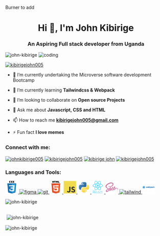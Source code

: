 Burner to add 

<h1 align="center">Hi 👋, I'm John Kibirige</h1>
<h3 align="center">An Aspiring Full stack developer from Uganda</h3>
<img src="https://cdn.dribbble.com/users/1059583/screenshots/4171367/coding-freak.gif" align="right" alt="coding" width="400" >

<p align="left"> <img src="https://komarev.com/ghpvc/?username=john-kibirige&label=Profile%20views&color=0e75b6&style=flat" alt="john-kibirige" /> </p>

<p align="left"> <a href="https://twitter.com/kibirigejohn005" target="blank"><img src="https://img.shields.io/twitter/follow/kibirigejohn005?logo=twitter&style=for-the-badge" alt="kibirigejohn005" /></a> </p>

- 🔭 I’m currently undertaking the Microverse software development Bootcamp 

- 🌱 I’m currently learning **Tailwindcss & Webpack**

- 👯 I’m looking to collaborate on **Open source Projects**

- 💬 Ask me about **Javascript, CSS and HTML**

- 📫 How to reach me **kibirigejohn005@gmail.com**

- ⚡ Fun fact **I love memes**

<h3 align="left">Connect with me:</h3>
<p align="left">
<a href="https://dev.to/johnkibirige005" target="blank"><img align="center" src="https://raw.githubusercontent.com/rahuldkjain/github-profile-readme-generator/master/src/images/icons/Social/devto.svg" alt="johnkibirige005" height="30" width="40" /></a>
<a href="https://twitter.com/kibirigejohn005" target="blank"><img align="center" src="https://raw.githubusercontent.com/rahuldkjain/github-profile-readme-generator/master/src/images/icons/Social/twitter.svg" alt="kibirigejohn005" height="30" width="40" /></a>
<a href="https://linkedin.com/in/kibirige john" target="blank"><img align="center" src="https://raw.githubusercontent.com/rahuldkjain/github-profile-readme-generator/master/src/images/icons/Social/linked-in-alt.svg" alt="kibirige john" height="30" width="40" /></a>
<a href="https://www.hackerrank.com/kibirigejohn005" target="blank"><img align="center" src="https://raw.githubusercontent.com/rahuldkjain/github-profile-readme-generator/master/src/images/icons/Social/hackerrank.svg" alt="kibirigejohn005" height="30" width="40" /></a>
</p>

<h3 align="left">Languages and Tools:</h3>
<p align="left"> <a href="https://www.w3schools.com/css/" target="_blank" rel="noreferrer"> <img src="https://raw.githubusercontent.com/devicons/devicon/master/icons/css3/css3-original-wordmark.svg" alt="css3" width="40" height="40"/> </a> <a href="https://www.figma.com/" target="_blank" rel="noreferrer"> <img src="https://www.vectorlogo.zone/logos/figma/figma-icon.svg" alt="figma" width="40" height="40"/> </a> <a href="https://git-scm.com/" target="_blank" rel="noreferrer"> <img src="https://www.vectorlogo.zone/logos/git-scm/git-scm-icon.svg" alt="git" width="40" height="40"/> </a> <a href="https://www.w3.org/html/" target="_blank" rel="noreferrer"> <img src="https://raw.githubusercontent.com/devicons/devicon/master/icons/html5/html5-original-wordmark.svg" alt="html5" width="40" height="40"/> </a> <a href="https://developer.mozilla.org/en-US/docs/Web/JavaScript" target="_blank" rel="noreferrer"> <img src="https://raw.githubusercontent.com/devicons/devicon/master/icons/javascript/javascript-original.svg" alt="javascript" width="40" height="40"/> </a> <a href="https://www.python.org" target="_blank" rel="noreferrer"> <img src="https://raw.githubusercontent.com/devicons/devicon/master/icons/python/python-original.svg" alt="python" width="40" height="40"/> </a> <a href="https://reactjs.org/" target="_blank" rel="noreferrer"> <img src="https://raw.githubusercontent.com/devicons/devicon/master/icons/react/react-original-wordmark.svg" alt="react" width="40" height="40"/> </a> <a href="https://sass-lang.com" target="_blank" rel="noreferrer"> <img src="https://raw.githubusercontent.com/devicons/devicon/master/icons/sass/sass-original.svg" alt="sass" width="40" height="40"/> </a> <a href="https://tailwindcss.com/" target="_blank" rel="noreferrer"> <img src="https://www.vectorlogo.zone/logos/tailwindcss/tailwindcss-icon.svg" alt="tailwind" width="40" height="40"/> </a> <a href="https://webpack.js.org" target="_blank" rel="noreferrer"> <img src="https://raw.githubusercontent.com/devicons/devicon/d00d0969292a6569d45b06d3f350f463a0107b0d/icons/webpack/webpack-original-wordmark.svg" alt="webpack" width="40" height="40"/> </a> </p>

<p><img align="left" src="https://github-readme-stats.vercel.app/api/top-langs?username=john-kibirige&show_icons=true&locale=en&layout=compact" alt="john-kibirige" /></p>

<br>
<br>
<p>&nbsp;<img align="center" src="https://github-readme-stats.vercel.app/api?username=john-kibirige&show_icons=true&locale=en" alt="john-kibirige" /></p>

<p><img align="center" src="https://github-readme-streak-stats.herokuapp.com/?user=john-kibirige&" alt="john-kibirige" /></p>
